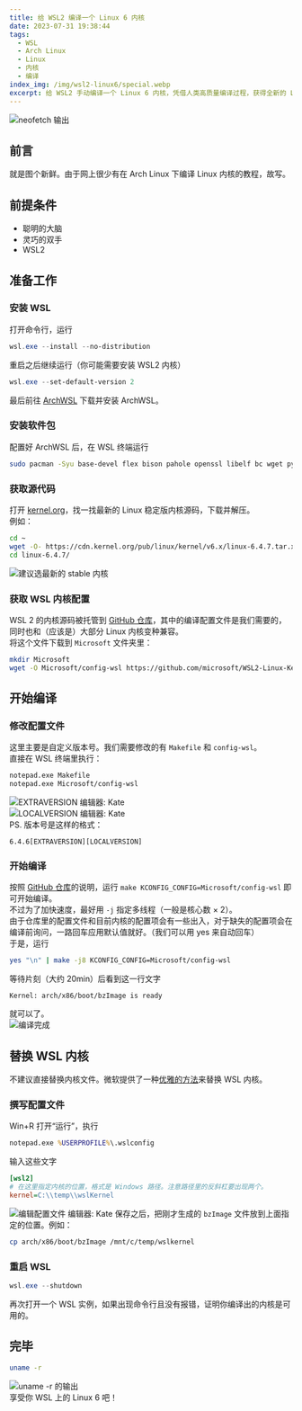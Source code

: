 ```yaml
---
title: 给 WSL2 编译一个 Linux 6 内核
date: 2023-07-31 19:38:44
tags: 
  - WSL
  - Arch Linux
  - Linux
  - 内核
  - 编译
index_img: /img/wsl2-linux6/special.webp
excerpt: 给 WSL2 手动编译一个 Linux 6 内核，凭借人类高质量编译过程，获得全新的 Linux 体验。
---
```

![neofetch 输出](/img/wsl2-linux6/special.webp)
## 前言
就是图个新鲜。由于网上很少有在 Arch Linux 下编译 Linux 内核的教程，故写。

## 前提条件
- 聪明的大脑
- 灵巧的双手
- WSL2

## 准备工作
### 安装 WSL
打开命令行，运行
```powershell
wsl.exe --install --no-distribution
```
重启之后继续运行（你可能需要安装 WSL2 内核）  
```powershell
wsl.exe --set-default-version 2
```
最后前往 [ArchWSL](https://github.com/yuk7/ArchWSL/releases) 下载并安装 ArchWSL。

### 安装软件包
配置好 ArchWSL 后，在 WSL 终端运行
```bash
sudo pacman -Syu base-devel flex bison pahole openssl libelf bc wget python
```

### 获取源代码
打开 [kernel.org](https://kernel.org/)，找一找最新的 Linux 稳定版内核源码，下载并解压。  
例如：
```bash
cd ~
wget -O- https://cdn.kernel.org/pub/linux/kernel/v6.x/linux-6.4.7.tar.xz | tar -xJf-
cd linux-6.4.7/
```
![建议选最新的 stable 内核](/img/wsl2-linux6/kernel_org.webp)

### 获取 WSL 内核配置
WSL 2 的内核源码被托管到 [GitHub 仓库](https://github.com/microsoft/WSL2-Linux-Kernel)，其中的编译配置文件是我们需要的，同时也和（应该是）大部分 Linux 内核变种兼容。  
将这个文件下载到 `Microsoft` 文件夹里：
```bash
mkdir Microsoft
wget -O Microsoft/config-wsl https://github.com/microsoft/WSL2-Linux-Kernel/raw/linux-msft-wsl-6.1.y/arch/x86/configs/config-wsl
```

## 开始编译
### 修改配置文件
这里主要是自定义版本号。我们需要修改的有 `Makefile` 和 `config-wsl`。  
直接在 WSL 终端里执行：
```bash
notepad.exe Makefile
notepad.exe Microsoft/config-wsl
```
![EXTRAVERSION 编辑器: Kate](/img/wsl2-linux6/extraversion.webp)  
![LOCALVERSION 编辑器: Kate](/img/wsl2-linux6/localversion.webp)  
PS. 版本号是这样的格式：
```text
6.4.6[EXTRAVERSION][LOCALVERSION]
```

### 开始编译
按照 [GitHub 仓库](https://github.com/microsoft/WSL2-Linux-Kernel)的说明，运行 `make KCONFIG_CONFIG=Microsoft/config-wsl` 即可开始编译。  
不过为了加快速度，最好用 `-j` 指定多线程（一般是核心数 × 2）。  
由于仓库里的配置文件和目前内核的配置项会有一些出入，对于缺失的配置项会在编译前询问，一路回车应用默认值就好。（我们可以用 yes 来自动回车）  
于是，运行
```bash
yes "\n" | make -j8 KCONFIG_CONFIG=Microsoft/config-wsl
```
等待片刻（大约 20min）后看到这一行文字
```
Kernel: arch/x86/boot/bzImage is ready
```
就可以了。  
![编译完成](/img/wsl2-linux6/compile_done.webp)

## 替换 WSL 内核
不建议直接替换内核文件。微软提供了一种[优雅的方法](https://learn.microsoft.com/zh-cn/windows/wsl/wsl-config#configuration-setting-for-wslconfig)来替换 WSL 内核。

### 撰写配置文件
Win+R 打开“运行”，执行
```cmd
notepad.exe %USERPROFILE%\.wslconfig
```
输入这些文字
```ini
[wsl2]
# 在这里指定内核的位置，格式是 Windows 路径。注意路径里的反斜杠要出现两个。
kernel=C:\\temp\\wslKernel
```
![编辑配置文件 编辑器: Kate](/img/wsl2-linux6/wslconfig.webp)
保存之后，把刚才生成的 `bzImage` 文件放到上面指定的位置。例如：
```bash
cp arch/x86/boot/bzImage /mnt/c/temp/wslkernel
```

### 重启 WSL
```powershell
wsl.exe --shutdown
```
再次打开一个 WSL 实例，如果出现命令行且没有报错，证明你编译出的内核是可用的。

## 完毕
```bash
uname -r
```
![uname -r 的输出](/img/wsl2-linux6/uname-r.webp)  
享受你 WSL 上的 Linux 6 吧！